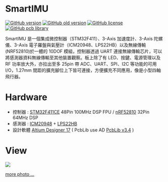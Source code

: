 SmartIMU
========
[![GitHub version](https://img.shields.io/badge/version-v2.0-brightgreen.svg)](https://github.com/KitSprout/SmartIMU)
[![GitHub old version](https://img.shields.io/badge/old%20version-%20v1.4-green.svg)](https://github.com/KitSprout/SmartIMU/releases/tag/v1.4)
[![GitHub license](https://img.shields.io/badge/license-%20MIT%20%2F%20CC%20BY--SA%204.0-blue.svg)](https://github.com/KitSprout/SmartIMU/blob/master/LICENSE)
[![GitHub pcb library](https://img.shields.io/badge/pcb%20library-%20v3.4-yellow.svg)](https://github.com/KitSprout/AltiumDesigner_PcbLibrary/releases/tag/v3.4)

SmartIMU 是一個集成微控制器（STM32F411）、3-Axis 加速度計、3-Axis 陀螺儀、3-Axis 電子羅盤與氣壓計（ICM20948、LPS22HB）以及無線傳輸(NRF52810)於一體的 10DOF 模組，控制器透過 UART 連接無線傳輸芯片，可以將感測器資料無線傳輸至其他裝置觀察。板上除了有 LED、按鍵、電源管理以及 RF 功率放大外，亦拉出至多 25pin 帶 ADC、UART、SPI、I2C 等功能的可用 I/O，1.27mm 間距的擴充腳位上下皆可連接，方便擴充不同應用，像是小型四軸飛行器。

Hardware
========
* 控制器 : [STM32F411CE](http://www.st.com/en/microcontrollers/stm32f411ce.html) 48Pin 100MHz DSP FPU / [nRF52810](https://www.nordicsemi.com/eng/Products/nRF52810) 32Pin 64MHz DSP
* 感測器 : [ICM20948](https://www.invensense.com/products/motion-tracking/9-axis/icm-20948/) + [LPS22HB](http://www.st.com/content/st_com/en/products/mems-and-sensors/pressure-sensors/lps22hb.html)
* 設計軟體 [Altium Designer 17](http://www.altium.com/altium-designer/overview) ( PcbLib use AD [PcbLib v3.4](https://github.com/KitSprout/AltiumDesigner_PcbLibrary/releases/tag/v3.4) )

View
========
<img src="https://lh3.googleusercontent.com/yAvklEiWQo2CISJ34oGOp9XRkrRPKPwtQyJPFb2feDKzlPkvHNjn9nWBixDtjnqvGzAMpRPt6gZBmLNcfM1cPllx6sg7sPUtQX-MVfQdsdAtfuskPCePRW4Gfy4UBf-306VE4BnebFU66TzSY8XY5ityhBnxAjBi7OWcNYE90vwBudlF4KnIeA406b8K4mvqTIm7xU2fTGtZSHEvPHCqpAmNOkZiW1k2aG0zrEp-Ic5i5rlcebHM6HODUuv3z-aYoZQIIjpr1WoP0pqUdB0jJnD-7VMWnv-P0pUTpYCBOASoYLGMFODaV98gnTc_9m6L759aKsH-3KjK3ru47cCIlp5hm-nwrV8MgdoYIcKkZ1gjUkNQkGrdIpzqOZc_A_MIo06Squ1Me6frgCRPCAkxuxxTt3iV0DYXCf044_HBERyFo3Z8d5YXrmJ93sIdp0ck7R8lpcf3qes2pNu5mXXBfEVwYF30i0s3fS9Lzab4RLzu9ljelTRJwCMqbM5jYtAaAzoWxBntASsh02B1efynLXirZVrMvk84m8xVhcOcD6EZUd3ChlVDS10LcGCaO1Sz-KrV7DQgDGvNqGZl-SQVhpsuu148mLd7UvVdhqO81J0VZ-S4dFfZ9PLqxrwYL6g36iFmY1VE2GsBUGoGs6QcBWjiol3LDvfI=w2052-h1564-no"/>
<br />

[more photo ...](https://goo.gl/photos/EfpjMtSc4LyJ7H2Q7)
